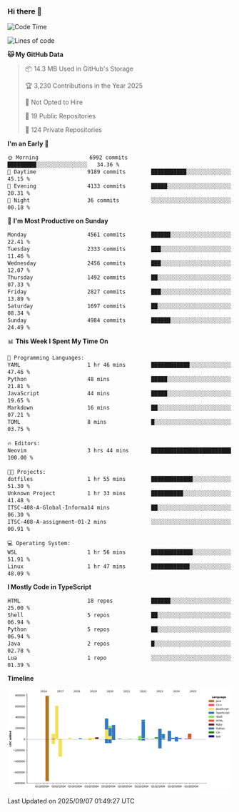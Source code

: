### Hi there 👋

<!--
**Clumsy-Coder/Clumsy-Coder** is a ✨ _special_ ✨ repository because its `README.md` (this file) appears on your GitHub profile.

Here are some ideas to get you started:

- 🔭 I’m currently working on ...
- 🌱 I’m currently learning ...
- 👯 I’m looking to collaborate on ...
- 🤔 I’m looking for help with ...
- 💬 Ask me about ...
- 📫 How to reach me: ...
- 😄 Pronouns: ...
- ⚡ Fun fact: ...
-->

<!-- anmol098/waka-readme-stats -->
<!--START_SECTION:waka-->
![Code Time](http://img.shields.io/badge/Code%20Time-1%2C335%20hrs%2038%20mins-blue)

![Lines of code](https://img.shields.io/badge/From%20Hello%20World%20I%27ve%20Written-3.6%20million%20lines%20of%20code-blue)

**🐱 My GitHub Data** 

> 📦 14.3 MB Used in GitHub's Storage 
 > 
> 🏆 3,230 Contributions in the Year 2025
 > 
> 🚫 Not Opted to Hire
 > 
> 📜 19 Public Repositories 
 > 
> 🔑 124 Private Repositories 
 > 
**I'm an Early 🐤** 

```text
🌞 Morning                6992 commits        █████████░░░░░░░░░░░░░░░░   34.36 % 
🌆 Daytime                9189 commits        ███████████░░░░░░░░░░░░░░   45.15 % 
🌃 Evening                4133 commits        █████░░░░░░░░░░░░░░░░░░░░   20.31 % 
🌙 Night                  36 commits          ░░░░░░░░░░░░░░░░░░░░░░░░░   00.18 % 
```
📅 **I'm Most Productive on Sunday** 

```text
Monday                   4561 commits        ██████░░░░░░░░░░░░░░░░░░░   22.41 % 
Tuesday                  2333 commits        ███░░░░░░░░░░░░░░░░░░░░░░   11.46 % 
Wednesday                2456 commits        ███░░░░░░░░░░░░░░░░░░░░░░   12.07 % 
Thursday                 1492 commits        ██░░░░░░░░░░░░░░░░░░░░░░░   07.33 % 
Friday                   2827 commits        ███░░░░░░░░░░░░░░░░░░░░░░   13.89 % 
Saturday                 1697 commits        ██░░░░░░░░░░░░░░░░░░░░░░░   08.34 % 
Sunday                   4984 commits        ██████░░░░░░░░░░░░░░░░░░░   24.49 % 
```


📊 **This Week I Spent My Time On** 

```text
💬 Programming Languages: 
YAML                     1 hr 46 mins        ████████████░░░░░░░░░░░░░   47.46 % 
Python                   48 mins             █████░░░░░░░░░░░░░░░░░░░░   21.81 % 
JavaScript               44 mins             █████░░░░░░░░░░░░░░░░░░░░   19.65 % 
Markdown                 16 mins             ██░░░░░░░░░░░░░░░░░░░░░░░   07.21 % 
TOML                     8 mins              █░░░░░░░░░░░░░░░░░░░░░░░░   03.75 % 

🔥 Editors: 
Neovim                   3 hrs 44 mins       █████████████████████████   100.00 % 

🐱‍💻 Projects: 
dotfiles                 1 hr 55 mins        █████████████░░░░░░░░░░░░   51.30 % 
Unknown Project          1 hr 33 mins        ██████████░░░░░░░░░░░░░░░   41.48 % 
ITSC-408-A-Global-Informa14 mins             ██░░░░░░░░░░░░░░░░░░░░░░░   06.30 % 
ITSC-408-A-assignment-01-2 mins              ░░░░░░░░░░░░░░░░░░░░░░░░░   00.91 % 

💻 Operating System: 
WSL                      1 hr 56 mins        █████████████░░░░░░░░░░░░   51.91 % 
Linux                    1 hr 47 mins        ████████████░░░░░░░░░░░░░   48.09 % 
```

**I Mostly Code in TypeScript** 

```text
HTML                     18 repos            ██████░░░░░░░░░░░░░░░░░░░   25.00 % 
Shell                    5 repos             ██░░░░░░░░░░░░░░░░░░░░░░░   06.94 % 
Python                   5 repos             ██░░░░░░░░░░░░░░░░░░░░░░░   06.94 % 
Java                     2 repos             █░░░░░░░░░░░░░░░░░░░░░░░░   02.78 % 
Lua                      1 repo              ░░░░░░░░░░░░░░░░░░░░░░░░░   01.39 % 
```



**Timeline**

![Lines of Code chart](https://raw.githubusercontent.com/Clumsy-Coder/Clumsy-Coder/main/assets/bar_graph.png)


 Last Updated on 2025/09/07 01:49:27 UTC
<!--END_SECTION:waka-->
